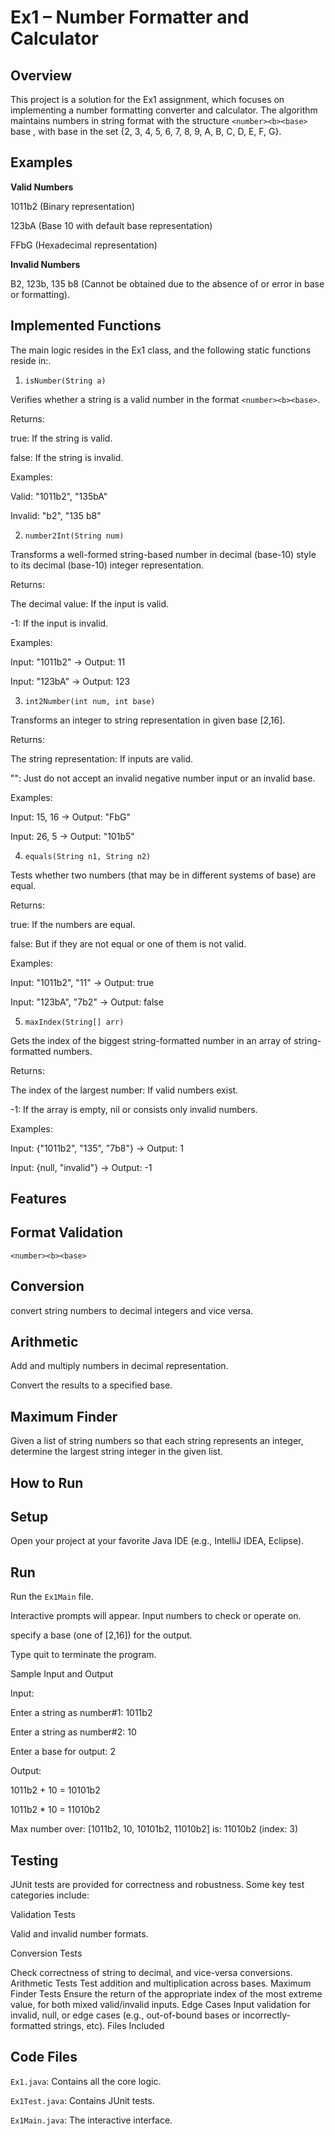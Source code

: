 # Ex1 – Number Formatter and Calculator

## Overview 

This project is a solution for the Ex1 assignment, which focuses on implementing a number formatting converter and calculator. The algorithm maintains numbers in string format with the structure `<number><b><base>` base , with base in the set {2, 3, 4, 5, 6, 7, 8, 9, A, B, C, D, E, F, G}.

## Examples

  **Valid Numbers**

1011b2 (Binary representation)

123bA (Base 10 with default base representation)

FFbG (Hexadecimal representation)

  **Invalid Numbers**

B2, 123b, 135 b8 (Cannot be obtained due to the absence of or error in base or formatting).

## Implemented Functions

The main logic resides in the Ex1 class, and the following static functions reside in:.

 1. `isNumber(String a)`

Verifies whether a string is a valid number in the format `<number><b><base>`.

Returns: 

true: If the string is valid.

false: If the string is invalid.

Examples: 

Valid: "1011b2", "135bA"

Invalid: "b2", "135 b8"

 2. `number2Int(String num)`

Transforms a well-formed string-based number in decimal (base-10) style to its decimal (base-10) integer representation.

Returns: 

The decimal value: If the input is valid.

-1: If the input is invalid.

Examples: 

Input: "1011b2" → Output: 11

Input: "123bA" → Output: 123

 3. `int2Number(int num, int base)`

Transforms an integer to string representation in given base [2,16].

Returns: 

The string representation: If inputs are valid.

"": Just do not accept an invalid negative number input or an invalid base.

Examples: 

Input: 15, 16 → Output: "FbG"

Input: 26, 5 → Output: "101b5"

 4. `equals(String n1, String n2)`

Tests whether two numbers (that may be in different systems of base) are equal.

Returns: 

true: If the numbers are equal.

false: But if they are not equal or one of them is not valid.

Examples: 

Input: "1011b2", "11" → Output: true

Input: "123bA", "7b2" → Output: false

 5. `maxIndex(String[] arr)`

Gets the index of the biggest string-formatted number in an array of string-formatted numbers.

Returns: 

The index of the largest number: If valid numbers exist.

-1: If the array is empty, nil or consists only invalid numbers.

Examples: 

Input: {"1011b2", "135", "7b8"} → Output: 1

Input: {null, "invalid"} → Output: -1

## Features

 ## Format Validation

  `<number><b><base>`

 ## Conversion

  convert string numbers to decimal integers and vice versa.

 ## Arithmetic

  Add and multiply numbers in decimal representation.

  Convert the results to a specified base.

 ## Maximum Finder

   Given a list of string numbers so that each string represents an integer, determine the largest string integer in the given list.

## How to Run

 ## Setup

  Open your project at your favorite Java IDE (e.g., IntelliJ IDEA, Eclipse).

## Run

Run the `Ex1Main` file.

Interactive prompts will appear. Input numbers to check or operate on.

specify a base (one of [2,16]) for the output.

Type quit to terminate the program.

Sample Input and Output

Input: 

Enter a string as number#1: 1011b2

Enter a string as number#2: 10

Enter a base for output: 2

Output: 

1011b2 + 10 = 10101b2

1011b2 * 10 = 11010b2

Max number over: [1011b2, 10, 10101b2, 11010b2] is: 11010b2 (index: 3)

## Testing

JUnit tests are provided for correctness and robustness. Some key test categories include:

Validation Tests

Valid and invalid number formats.

Conversion Tests

Check correctness of string to decimal, and vice-versa conversions. Arithmetic Tests Test addition and multiplication across bases. Maximum Finder Tests Ensure the return of the appropriate index of the most extreme value, for both mixed valid/invalid inputs. Edge Cases Input validation for invalid, null, or edge cases (e.g., out-of-bound bases or incorrectly-formatted strings, etc). Files Included

## Code Files

`Ex1.java`: Contains all the core logic.

`Ex1Test.java`: Contains JUnit tests.

`Ex1Main.java`: The interactive interface.

